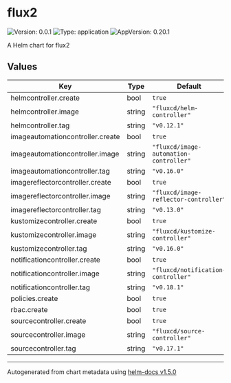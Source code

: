 # flux2

![Version: 0.0.1](https://img.shields.io/badge/Version-0.0.1-informational?style=flat-square) ![Type: application](https://img.shields.io/badge/Type-application-informational?style=flat-square) ![AppVersion: 0.20.1](https://img.shields.io/badge/AppVersion-0.20.1-informational?style=flat-square)

A Helm chart for flux2

## Values

| Key | Type | Default | Description |
|-----|------|---------|-------------|
| helmcontroller.create | bool | `true` |  |
| helmcontroller.image | string | `"fluxcd/helm-controller"` |  |
| helmcontroller.tag | string | `"v0.12.1"` |  |
| imageautomationcontroller.create | bool | `true` |  |
| imageautomationcontroller.image | string | `"fluxcd/image-automation-controller"` |  |
| imageautomationcontroller.tag | string | `"v0.16.0"` |  |
| imagereflectorcontroller.create | bool | `true` |  |
| imagereflectorcontroller.image | string | `"fluxcd/image-reflector-controller"` |  |
| imagereflectorcontroller.tag | string | `"v0.13.0"` |  |
| kustomizecontroller.create | bool | `true` |  |
| kustomizecontroller.image | string | `"fluxcd/kustomize-controller"` |  |
| kustomizecontroller.tag | string | `"v0.16.0"` |  |
| notificationcontroller.create | bool | `true` |  |
| notificationcontroller.image | string | `"fluxcd/notification-controller"` |  |
| notificationcontroller.tag | string | `"v0.18.1"` |  |
| policies.create | bool | `true` |  |
| rbac.create | bool | `true` |  |
| sourcecontroller.create | bool | `true` |  |
| sourcecontroller.image | string | `"fluxcd/source-controller"` |  |
| sourcecontroller.tag | string | `"v0.17.1"` |  |

----------------------------------------------
Autogenerated from chart metadata using [helm-docs v1.5.0](https://github.com/norwoodj/helm-docs/releases/v1.5.0)

